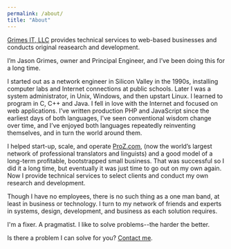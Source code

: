 ```yaml
---
permalink: /about/
title: "About"
---
```


[Grimes IT, LLC](/) provides technical services to web-based businesses and conducts original reasearch and development.

I’m Jason Grimes, owner and Principal Engineer, and I’ve been doing this for a long time.

I started out as a network engineer in Silicon Valley in the 1990s, installing computer labs and Internet connections at public schools. Later I was a system administrator, in Unix, Windows, and then upstart Linux. 
I learned to program in C, C++ and Java. 
I fell in love with the Internet and focused on web applications. 
I’ve written production PHP and JavaScript since the earliest days of both languages, 
I've seen conventional wisdom change over time,
and I’ve enjoyed both languages repeatedly reinventing themselves, 
and in turn the world around them.

I helped start-up, scale, and operate [ProZ.com](https://www.proz.com/),
(now the world’s largest network of professional translators and linguists)
and a good model of a long-term profitable, bootstrapped small business.
That was successful so I did it a long time,
but eventually it was just time to go out on my own again. 
Now I provide technical services to select clients and conduct my own research and development.

Though I have no employees, there is no such thing as a one man band, 
at least in business or technology. I turn to my network of friends and experts in systems, design, development, and business as each solution requires.

I'm a fixer. A pragmatist. I like to solve problems--the harder the better. 

Is there a problem I can solve for you? [Contact me](/contact/).